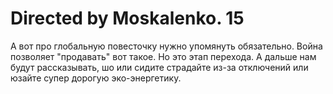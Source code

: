 # Directed by Moskalenko. 15

А вот про глобальную повесточку нужно упомянуть обязательно.
Война позволяет "продавать" вот такое. Но это этап перехода.
А дальше нам будут рассказывать, шо или сидите страдайте
из-за отключений или юзайте супер дорогую эко-энергетику.
